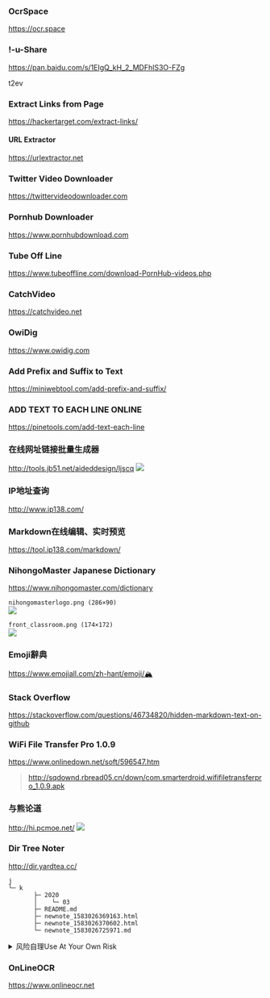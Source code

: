 ### OcrSpace
https://ocr.space

### !-u-Share
https://pan.baidu.com/s/1EIgQ_kH_2_MDFhlS3O-FZg

t2ev

### Extract Links from Page
https://hackertarget.com/extract-links/

#### URL Extractor
https://urlextractor.net

### Twitter Video Downloader
https://twittervideodownloader.com

### Pornhub Downloader
https://www.pornhubdownload.com

### Tube Off Line
https://www.tubeoffline.com/download-PornHub-videos.php

### CatchVideo
https://catchvideo.net

### OwiDig
https://www.owidig.com

### Add Prefix and Suffix to Text
https://miniwebtool.com/add-prefix-and-suffix/

### ADD TEXT TO EACH LINE ONLINE
https://pinetools.com/add-text-each-line

### 在线网址链接批量生成器
http://tools.jb51.net/aideddesign/ljscq
![](http://tools.jb51.net/images/ljscq.png)

### IP地址查询
http://www.ip138.com/

### Markdown在线编辑、实时预览
https://tool.ip138.com/markdown/

### NihongoMaster Japanese Dictionary
https://www.nihongomaster.com/dictionary

`nihongomasterlogo.png (286×90)`<br>
![](https://www.nihongomaster.com/images/nihongomasterlogo.png)

`front_classroom.png (174×172)`<br>
![](https://www.nihongomaster.com/images/front_classroom.png)

### Emoji辭典
https://www.emojiall.com/zh-hant/emoji/🏔️

### Stack Overflow
https://stackoverflow.com/questions/46734820/hidden-markdown-text-on-github

### WiFi File Transfer Pro 1.0.9
https://www.onlinedown.net/soft/596547.htm
>http://sqdownd.rbread05.cn/down/com.smarterdroid.wififiletransferpro_1.0.9.apk

### 与熊论道
http://hi.pcmoe.net/
![](http://hi.pcmoe.net/img/info1.jpg)

### Dir Tree Noter
http://dir.yardtea.cc/
```
j
└─ k
       ├─ 2020
       │    └─ 03
       ├─ README.md
       ├─ newnote_1583026369163.html
       ├─ newnote_1583026370602.html
       └─ newnote_1583026725971.md
```

<details><summary>风险自理Use At Your Own Risk</summary>

### stonEj
https://www.youtube.com/channel/UCghLs6s95LrBWOdlZUCH4qw
![](https://yt3.ggpht.com/a/AATXAJyd2U49hdVHTcirFGKuZaidppxWaM7H77Cv)

### 徐x冬bj格斗狂人
https://www.youtube.com/channel/UCIXOIjR2mp8tHz78DE0vj2A
![](https://yt3.ggpht.com/a/AATXAJx37N1wCH1y1L68RKAstImC-AtlrHSqpYJuUg)

### 陈qs
https://www.youtube.com/channel/UCv361SF6FKznoGPKEFG9Yhw
![](https://yt3.ggpht.com/a/AATXAJwGDGb62HH_vW61drPc0bMlmr4beZ1LsAG9Hg)

</details>

### OnLineOCR
https://www.onlineocr.net
